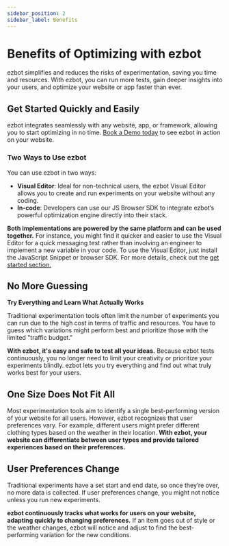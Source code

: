 ```yaml
---
sidebar_position: 2
sidebar_label: Benefits
---
```


# Benefits of Optimizing with ezbot

ezbot simplifies and reduces the risks of experimentation, saving you time and resources. With ezbot, you can run more tests, gain deeper insights into your users, and optimize your website or app faster than ever.

## Get Started Quickly and Easily

ezbot integrates seamlessly with any website, app, or framework, allowing you to start optimizing in no time. [Book a Demo today](https://share.hsforms.com/1I0YA0vzaTj69zmgJ-p0o_Aqht4f) to see ezbot in action on your website.

### Two Ways to Use ezbot

You can use ezbot in two ways:

- **Visual Editor**: Ideal for non-technical users, the ezbot Visual Editor allows you to create and run experiments on your website without any coding.
- **In-code**: Developers can use our JS Browser SDK to integrate ezbot’s powerful optimization engine directly into their stack.

**Both implementations are powered by the same platform and can be used together.** For instance, you might find it quicker and easier to use the Visual Editor for a quick messaging test rather than involving an engineer to implement a new variable in your code. To use the Visual Editor, just install the JavaScript Snippet or browser SDK. For more details, check out the [get started section.](/category/get-started/)

## No More Guessing

**Try Everything and Learn What Actually Works**

Traditional experimentation tools often limit the number of experiments you can run due to the high cost in terms of traffic and resources. You have to guess which variations might perform best and prioritize those with the limited "traffic budget."

**With ezbot, it's easy and safe to test all your ideas.** Because ezbot tests continuously, you no longer need to limit your creativity or prioritize your experiments blindly. ezbot lets you try everything and find out what truly works best for your users.

## One Size Does Not Fit All

Most experimentation tools aim to identify a single best-performing version of your website for all users. However, ezbot recognizes that user preferences vary. For example, different users might prefer different clothing types based on the weather in their location. **With ezbot, your website can differentiate between user types and provide tailored experiences based on their preferences.**

## User Preferences Change

Traditional experiments have a set start and end date, so once they’re over, no more data is collected. If user preferences change, you might not notice unless you run new experiments.

**ezbot continuously tracks what works for users on your website, adapting quickly to changing preferences.** If an item goes out of style or the weather changes, ezbot will notice and adjust to find the best-performing variation for the new conditions.
